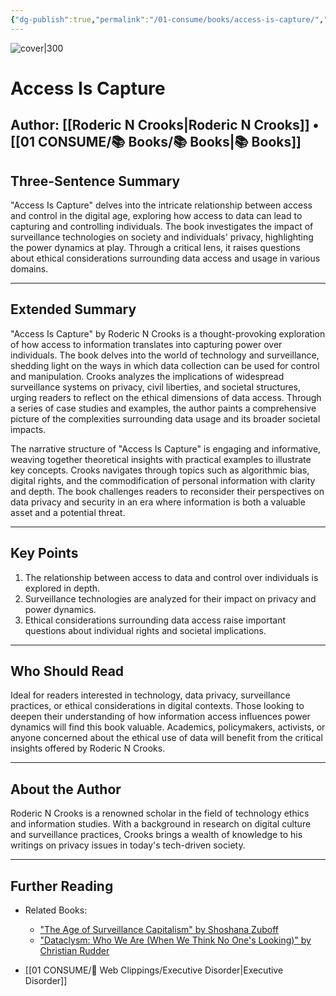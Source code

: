 ```yaml
---
{"dg-publish":true,"permalink":"/01-consume/books/access-is-capture/","title":"Access Is Capture","tags":["technology","access","data","surveillance"]}
---
```



![cover|300](http://books.google.com/books/content?id=zfT-EAAAQBAJ&printsec=frontcover&img=1&zoom=1&source=gbs_api)


# Access Is Capture
**Author:** [[Roderic N Crooks\|Roderic N Crooks]] • [[01 CONSUME/📚 Books/📚 Books\|📚 Books]]
---

## Three-Sentence Summary
"Access Is Capture" delves into the intricate relationship between access and control in the digital age, exploring how access to data can lead to capturing and controlling individuals. The book investigates the impact of surveillance technologies on society and individuals' privacy, highlighting the power dynamics at play. Through a critical lens, it raises questions about ethical considerations surrounding data access and usage in various domains.

---

## Extended Summary
"Access Is Capture" by Roderic N Crooks is a thought-provoking exploration of how access to information translates into capturing power over individuals. The book delves into the world of technology and surveillance, shedding light on the ways in which data collection can be used for control and manipulation. Crooks analyzes the implications of widespread surveillance systems on privacy, civil liberties, and societal structures, urging readers to reflect on the ethical dimensions of data access. Through a series of case studies and examples, the author paints a comprehensive picture of the complexities surrounding data usage and its broader societal impacts.

The narrative structure of "Access Is Capture" is engaging and informative, weaving together theoretical insights with practical examples to illustrate key concepts. Crooks navigates through topics such as algorithmic bias, digital rights, and the commodification of personal information with clarity and depth. The book challenges readers to reconsider their perspectives on data privacy and security in an era where information is both a valuable asset and a potential threat.

---

## Key Points
1. The relationship between access to data and control over individuals is explored in depth.
2. Surveillance technologies are analyzed for their impact on privacy and power dynamics.
3. Ethical considerations surrounding data access raise important questions about individual rights and societal implications.

---

## Who Should Read
Ideal for readers interested in technology, data privacy, surveillance practices, or ethical considerations in digital contexts. Those looking to deepen their understanding of how information access influences power dynamics will find this book valuable. Academics, policymakers, activists, or anyone concerned about the ethical use of data will benefit from the critical insights offered by Roderic N Crooks.

---

## About the Author
Roderic N Crooks is a renowned scholar in the field of technology ethics and information studies. With a background in research on digital culture and surveillance practices, Crooks brings a wealth of knowledge to his writings on privacy issues in today's tech-driven society.

---

## Further Reading

- Related Books:
  - ["The Age of Surveillance Capitalism" by Shoshana Zuboff](https://www.goodreads.com/book/show/26195941-the-age-of-surveillance-capitalism)
  - ["Dataclysm: Who We Are (When We Think No One's Looking)" by Christian Rudder](https://www.goodreads.com/book/show/20821616-dataclysm)


- [[01 CONSUME/🔗 Web Clippings/Executive Disorder\|Executive Disorder]]